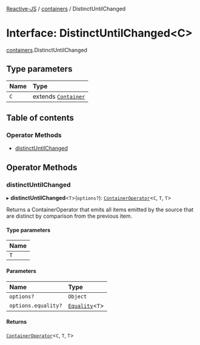 [Reactive-JS](../README.md) / [containers](../modules/containers.md) / DistinctUntilChanged

# Interface: DistinctUntilChanged<C\>

[containers](../modules/containers.md).DistinctUntilChanged

## Type parameters

| Name | Type |
| :------ | :------ |
| `C` | extends [`Container`](containers.Container.md) |

## Table of contents

### Operator Methods

- [distinctUntilChanged](containers.DistinctUntilChanged.md#distinctuntilchanged)

## Operator Methods

### distinctUntilChanged

▸ **distinctUntilChanged**<`T`\>(`options?`): [`ContainerOperator`](../modules/containers.md#containeroperator)<`C`, `T`, `T`\>

Returns a ContainerOperator that emits all items emitted by the source that
are distinct by comparison from the previous item.

#### Type parameters

| Name |
| :------ |
| `T` |

#### Parameters

| Name | Type |
| :------ | :------ |
| `options?` | `Object` |
| `options.equality?` | [`Equality`](../modules/functions.md#equality)<`T`\> |

#### Returns

[`ContainerOperator`](../modules/containers.md#containeroperator)<`C`, `T`, `T`\>
